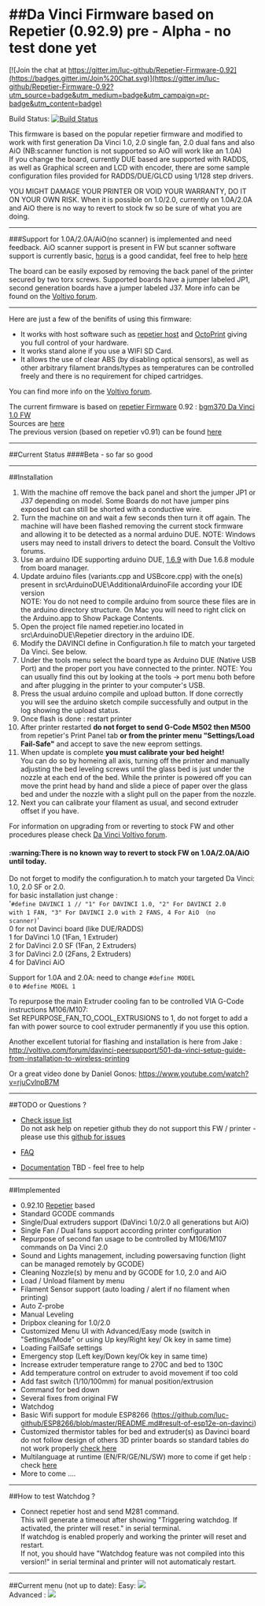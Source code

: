 ##Da Vinci Firmware based on Repetier (0.92.9) pre - Alpha - no test done yet  
============================

[![Join the chat at https://gitter.im/luc-github/Repetier-Firmware-0.92](https://badges.gitter.im/Join%20Chat.svg)](https://gitter.im/luc-github/Repetier-Firmware-0.92?utm_source=badge&utm_medium=badge&utm_campaign=pr-badge&utm_content=badge)    

Build Status: [![Build Status](https://travis-ci.org/luc-github/Repetier-Firmware-0.92.svg?branch=0.92.6-sync)](https://travis-ci.org/luc-github/Repetier-Firmware-0.92)    
    
      

This firmware is based on the popular repetier firmware and modified to work with first generation Da Vinci 1.0, 2.0 single fan, 2.0 dual fans and also AiO (NB:scanner function is not supported so AiO will work like an 1.0A)   
If you change the board, currently DUE based are supported with RADDS, as well as Graphical screen and LCD with encoder, there are some sample configuration files provided for RADDS/DUE/GLCD using 1/128 step drivers.

YOU MIGHT DAMAGE YOUR PRINTER OR VOID YOUR WARRANTY, DO IT ON YOUR OWN RISK. When it is possible on 1.0/2.0, currently on 1.0A/2.0A and AiO there is no way to revert to stock fw so be sure of what you are doing.

***
###Support for 1.0A/2.0A/AiO(no scanner) is implemented and need feedback.
AiO scanner support is present in FW but scanner software support is currently basic, [horus](https://github.com/bqlabs/horus) is a good candidat, feel free to help [here](https://github.com/luc-github/Repetier-Firmware-0.92/issues/156)  

The board can be easily exposed by removing the back panel of the printer secured by two torx screws.  Supported boards have a jumper labeled JP1, second generation boards have a jumper labeled J37. More info can be found on the [Voltivo forum](http://voltivo.com/forum/davinci-peersupport/340-new-kind-of-mainboard-no-j1-erase-jumper).
***

Here are just a few of the benifits of using this firmware:

* It works with host software such as [repetier host](http://repetier.com) and [OctoPrint](http://octoprint.org/) giving you full control of your hardware.
* It works stand alone if you use a WIFI SD Card. 
* It allows the use of clear ABS (by disabling optical sensors), as well as other arbitrary filament brands/types as temperatures can be controlled freely and there is no requirement for chiped cartridges. 

You can find more info on the [Voltivo forum](http://voltivo.com/forum/davinci-firmware).  

The current firmware is based on [repetier Firmware](https://github.com/repetier/Repetier-Firmware) 0.92 : [bgm370 Da Vinci 1.0 FW](https://github.com/bgm370/Repetier-Firmware)    
Sources are [here](https://github.com/luc-github/Repetier-Firmware-0.92)   
The previous version (based on repetier v0.91) can be found [here](https://github.com/luc-github/Repetier-Firmware)   

***
##Current Status
####Beta - so far so good

***
##Installation
1. With the machine off remove the back panel and short the jumper JP1 or J37 depending on model.  Some Boards do not have jumper pins exposed but can still be shorted with a conductive wire.
2. Turn the machine on and wait a few seconds then turn it off again.  The machine will have been flashed removing the current stock firmware and allowing it to be detected as a normal arduino DUE. NOTE: Windows users may need to install drivers to detect the board.  Consult the Voltivo forums.
3. Use an arduino IDE supporting arduino DUE, [1.6.9](http://arduino.cc/en/Main/OldSoftwareReleases) with Due 1.6.8 module from board manager.
4. Update arduino files (variants.cpp and USBcore.cpp) with the one(s) present in src\ArduinoDUE\AdditionalArduinoFile according your IDE version   
NOTE: You do not need to compile arduino from source these files are in the arduino directory structure.  On Mac you will need to right click on the Arduino.app to Show Package Contents.    
5. Open the project file named repetier.ino located in src\ArduinoDUE\Repetier directory in the arduino IDE. 
6. Modify the DAVINCI define in Configuration.h file to match your targeted Da Vinci.  See below.
7. Under the tools menu select the board type as Arduino DUE (Native USB Port) and the proper port you have connected to the printer.  NOTE: You can usually find this out by looking at the tools -> port menu both before and after plugging in the printer to your computer's USB.
8. Press the usual arduino compile and upload button.
If done correctly you will see the arduino sketch compile successfully and output in the log showing the upload status.
9. Once flash is done : restart printer   
10. After printer restarted <B>do not forget to send G-Code M502 then M500 </B>from repetier's Print Panel tab <B>or from the printer menu "Settings/Load Fail-Safe"</B> and accept to save the new eeprom settings. 
11. When update is complete <B>you must calibrate your bed height!</B>  
You can do so by homeing all axis, turning off the printer and manually adjusting the bed leveling screws until the glass bed is just under the nozzle at each end of the bed.  While the printer is powered off you can move the print head by hand and slide a piece of paper over the glass bed and under the nozzle with a slight pull on the paper from the nozzle.
12. Next you can calibrate your filament as usual, and second extruder offset if you have.

For information on upgrading from or reverting to stock FW and other procedures please check [Da Vinci Voltivo forum](http://voltivo.com/forum/davinci).    
<h4>:warning:There is no known way to revert to stock FW on 1.0A/2.0A/AiO until today.</h4>     

Do not forget to modify the configuration.h to match your targeted Da Vinci: 1.0, 2.0 SF or 2.0.   
for basic installation just change :   
'<code>#define DAVINCI 1 // "1" For DAVINCI 1.0, "2" For DAVINCI 2.0 with 1 FAN, "3" For DAVINCI 2.0 with 2 FANS, 4 For AiO （no scanner)</code>'    
  0 for not Davinci board (like DUE/RADDS)    
  1 for DaVinci 1.0 (1Fan, 1 Extruder)   
  2 for DaVinci 2.0 SF (1Fan, 2 Extruders)   
  3 for DaVinci 2.0  (2Fans, 2 Extruders)    
  4 for DaVinci AiO 

Support for 1.0A and 2.0A:  need to change <CODE>#define MODEL 0</CODE>  to  <CODE>#define MODEL 1</CODE>

To repurpose the main Extruder cooling fan to be controlled VIA G-Code instructions M106/M107:   
Set REPURPOSE_FAN_TO_COOL_EXTRUSIONS to 1, do not forget to add a fan with power source to cool extruder permanently if you use this option.     

Another excellent tutorial for flashing and installation is here from Jake : http://voltivo.com/forum/davinci-peersupport/501-da-vinci-setup-guide-from-installation-to-wireless-printing

Or a great video done by Daniel Gonos: https://www.youtube.com/watch?v=rjuCvlnpB7M

***
##TODO or Questions ?
* [Check issue list](https://github.com/luc-github/Repetier-Firmware-0.92/issues)   
Do not ask help on repetier github they do not support this FW / printer - please use this [github for issues](https://github.com/luc-github/Repetier-Firmware-0.92/issues)

* [FAQ](https://github.com/luc-github/Repetier-Firmware-0.92/issues?utf8=%E2%9C%93&q=is%3Aclosed+label%3AFAQ+)    

* [Documentation](https://github.com/luc-github/Repetier-Firmware-0.92/wiki) TBD - feel free to help 

***
##Implemented
* 0.92.10 [Repetier](https://github.com/repetier/Repetier-Firmware) based   
* Standard GCODE commands   
* Single/Dual extruders support (DaVinci 1.0/2.0 all generations but AiO)
* Single Fan / Dual fans support according printer configuration
* Repurpose of second fan usage to be controlled by M106/M107 commands on Da Vinci 2.0
* Sound and Lights management, including powersaving function (light can be managed remotely by GCODE)
* Cleaning Nozzle(s) by menu and by GCODE for 1.0, 2.0 and AiO
* Load / Unload filament by menu
* Filament Sensor support (auto loading / alert if no filament when printing)
* Auto Z-probe 
* Manual Leveling
* Dripbox cleaning for 1.0/2.0
* Customized Menu UI with Advanced/Easy mode (switch in "Settings/Mode" or using Up key/Right key/ Ok key in same time)
* Loading FailSafe settings
* Emergency stop (Left key/Down key/Ok key  in same time)
* Increase extruder temperature range to 270C and bed to 130C
* Add temperature control on extruder to avoid movement if too cold
* Add fast switch (1/10/100mm) for manual position/extrusion
* Command for bed down
* Several fixes from original FW   
* Watchdog   
* Basic Wifi support for module ESP8266 (https://github.com/luc-github/ESP8266/blob/master/README.md#result-of-esp12e-on-davinci) 
* Customized thermistor tables for bed and extruder(s) as Davinci board do not follow design of others 3D printer boards so standard tables do not work properly [check here](http://voltivo.com/forum/davinci-firmware/438-repetier-91-e3d-v6-extruder#3631)  
* Multilanguage at runtime (EN/FR/GE/NL/SW) more to come if get help : check [here](https://github.com/luc-github/Repetier-Firmware-0.92/issues/123)   
* More to come ....

***
##How to test Watchdog ?
* Connect repetier host and send M281 command.    
This will generate a timeout  after showing "Triggering watchdog. If activated, the printer will reset." in serial terminal.    
If watchdog is enabled properly and working the printer will reset and restart.    
If not, you should have "Watchdog feature was not compiled into this version!" in serial terminal and printer will not automaticaly restart.   


***
##Current menu (not up to date):
Easy: <img src='https://cloud.githubusercontent.com/assets/8822552/4748170/bfa0b7e8-5a69-11e4-80b7-02b9c99fe122.png'>   
Advanced :  <img src='https://cloud.githubusercontent.com/assets/8822552/4748932/bebab9e2-5a7c-11e4-8fea-cdbe3d70820c.png'>   

